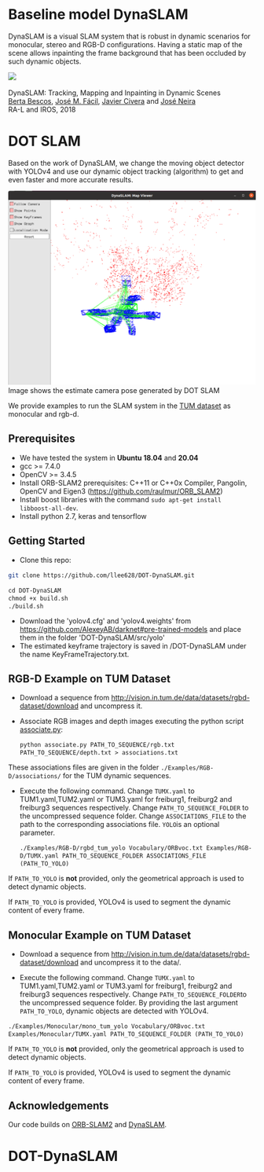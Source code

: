 # Baseline model DynaSLAM

DynaSLAM is a visual SLAM system that is robust in dynamic scenarios for monocular, stereo and RGB-D configurations. Having a static map of the scene allows inpainting the frame background that has been occluded by such dynamic objects.

<img src="imgs/teaser.png" width="900px"/>

DynaSLAM: Tracking, Mapping and Inpainting in Dynamic Scenes   
[Berta Bescos](http://bertabescos.github.io), [José M. Fácil](http://webdiis.unizar.es/~jmfacil/), [Javier Civera](http://webdiis.unizar.es/~jcivera/) and [José Neira](http://webdiis.unizar.es/~jneira/)   
RA-L and IROS, 2018

# DOT SLAM

Based on the work of DynaSLAM, we change the moving object detector with YOLOv4 and use our dynamic object tracking (algorithm) to get and even faster and more accurate results.

<img src="imgs/DOT_walking_rgbd.png" width="900px"/>
Image shows the estimate camera pose generated by DOT SLAM

We provide examples to run the SLAM system in the [TUM dataset](http://projects.asl.ethz.ch/datasets/doku.php?id=kmavvisualinertialdatasets) as monocular and rgb-d.

## Prerequisites
- We have tested the system in **Ubuntu 18.04** and **20.04**
- gcc >= 7.4.0
- OpenCV >= 3.4.5
- Install ORB-SLAM2 prerequisites: C++11 or C++0x Compiler, Pangolin, OpenCV and Eigen3  (https://github.com/raulmur/ORB_SLAM2)
- Install boost libraries with the command `sudo apt-get install libboost-all-dev`.
- Install python 2.7, keras and tensorflow

## Getting Started
- Clone this repo:
```bash
git clone https://github.com/llee628/DOT-DynaSLAM.git
```
```
cd DOT-DynaSLAM
chmod +x build.sh
./build.sh
```
- Download the 'yolov4.cfg' and 'yolov4.weights' from https://github.com/AlexeyAB/darknet#pre-trained-models and place them in the folder 'DOT-DynaSLAM/src/yolo'
- The estimated keyframe trajectory is saved in /DOT-DynaSLAM under the name KeyFrameTrajectory.txt.

## RGB-D Example on TUM Dataset
- Download a sequence from http://vision.in.tum.de/data/datasets/rgbd-dataset/download and uncompress it.

- Associate RGB images and depth images executing the python script [associate.py](http://vision.in.tum.de/data/datasets/rgbd-dataset/tools):

  ```
  python associate.py PATH_TO_SEQUENCE/rgb.txt PATH_TO_SEQUENCE/depth.txt > associations.txt
  ```
These associations files are given in the folder `./Examples/RGB-D/associations/` for the TUM dynamic sequences.

- Execute the following command. Change `TUMX.yaml` to TUM1.yaml,TUM2.yaml or TUM3.yaml for freiburg1, freiburg2 and freiburg3 sequences respectively. Change `PATH_TO_SEQUENCE_FOLDER` to the uncompressed sequence folder. Change `ASSOCIATIONS_FILE` to the path to the corresponding associations file. `YOLO`is an optional parameter.

  ```
  ./Examples/RGB-D/rgbd_tum_yolo Vocabulary/ORBvoc.txt Examples/RGB-D/TUMX.yaml PATH_TO_SEQUENCE_FOLDER ASSOCIATIONS_FILE (PATH_TO_YOLO)
  ```
  
If `PATH_TO_YOLO` is **not** provided, only the geometrical approach is used to detect dynamic objects.

If `PATH_TO_YOLO` is provided, YOLOv4 is used to segment the dynamic content of every frame.


## Monocular Example on TUM Dataset
- Download a sequence from http://vision.in.tum.de/data/datasets/rgbd-dataset/download and uncompress it to the data/.

- Execute the following command. Change `TUMX.yaml` to TUM1.yaml,TUM2.yaml or TUM3.yaml for freiburg1, freiburg2 and freiburg3 sequences respectively. Change `PATH_TO_SEQUENCE_FOLDER`to the uncompressed sequence folder. By providing the last argument `PATH_TO_YOLO`, dynamic objects are detected with YOLOv4.
```
./Examples/Monocular/mono_tum_yolo Vocabulary/ORBvoc.txt Examples/Monocular/TUMX.yaml PATH_TO_SEQUENCE_FOLDER (PATH_TO_YOLO)
```
If `PATH_TO_YOLO` is **not** provided, only the geometrical approach is used to detect dynamic objects.

If `PATH_TO_YOLO` is provided, YOLOv4 is used to segment the dynamic content of every frame. 

## Acknowledgements
Our code builds on [ORB-SLAM2](https://github.com/raulmur/ORB_SLAM2) and [DynaSLAM](https://github.com/BertaBescos/DynaSLAM).

# DOT-DynaSLAM
